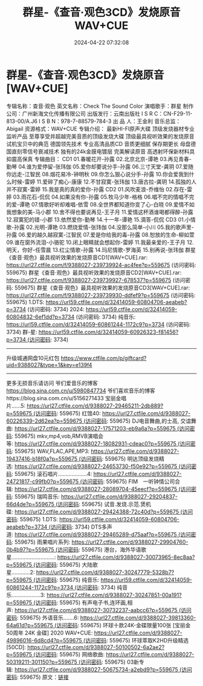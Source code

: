 ﻿---
title: 群星-《查音·观色3CD》发烧原音WAV+CUE
date: 2024-04-22 07:32:08
categories: WAV车载音乐、镜像
tags: 华语中文
---
# 群星-《查音·观色3CD》发烧原音[WAV+CUE]

专辑名称：查音·观色
英文名称：Check The Sound Color
演唱歌手：群星
制作公司：广州新海文化传播有限公司
出版发行：云南出版社
I S R C：CN-F29-11-813-00/A.J6
I S B N：978-7-88579-784-3
出 品 人：王金利
音乐总监：Abigail
资源格式：WAV+CUE
专辑介绍：
最新HI-FI原声大碟
顶级发烧器材专业监听产品
至尊享受并超越完美音质的顶级发烧大碟
顶级最具视听效果的发烧原音
试机宝贝中的典范
德国领先技术 专业高清品质CD
音质更细腻 保存期更长
母盘德国直刻零信号衰减技术
独有的24k金膜电镀层 完美解读原音
高透射环保新材料具抑震高保真
专辑曲目：
CD1
01.春暖花开-孙露
02.北京北京-谭艳
03.再见青春-勤琴
04.谁为爱停留-张玮伽
05.爱你却要说分手-孙露
06.三寸天堂-龚玥
07.爱随你远走-江智民
08.烟花易冷-钟明秋
09.你怎么狠心说分手-孙露
10.你会爱我到什么时候-雷婷
11.爱碎了痴心-康康
12.不甘寂寞-张玮伽
13.唐古拉-龚玥
14.孤独的人并不寂寞-雷婷
15.我是真的真的爱你-孙露
CD2
01.风吹麦浪-乔维怡
02.存在-雷婷
03.雨花石-侃侃
04.如果没有你-孙露
05.牧马少年-格格
06.唱不完的情唱不完的爱-谭艳
07.情歌好听却难唱-依雪
08.全世界都知道你变了心-白晓
09.爱情不如我想象的美-马小郡
10.舍不得也要说再见-王子月
11.爱情这杯酒谁喝都得醉-孙露
12.寂寞犯的错-小郡
13.依然爱你-勤琴
14.十一年-谭艳
15.滴答-侃侃
CD3
01.小情歌-孙露
02.光明-谭艳
03.燃烧爱情-张玮伽
04.没那么简单-小川
05.我的歌声里-孙露
06.爱的越久越寂寞-江智民
07.爱是你给我的毒-孙露
08.恕放的生命-柳如萱
09.谁在窗外流泪-小骆驼
10.闭上眼睛就会想起你-雷婷
11.我最亲爱的-王子月
12.明天，你好-任雪晨
13.红尘情歌-孙露
14.玛尼情歌-罗海英
15.别再说-张玮伽
群星《查音·观色》最具视听效果的发烧原音CD1[WAV+CUE].rar: https://url27.ctfile.com/f/9388027-239739924-ac4fee?p=559675
(访问密码: 559675)
群星《查音·观色》最具视听效果的发烧原音CD2[WAV+CUE].rar: https://url27.ctfile.com/f/9388027-239739927-678537?p=559675
(访问密码: 559675)
群星《查音·观色》最具视听效果的发烧原音CD3[WAV+CUE].rar: https://url27.ctfile.com/f/9388027-239739930-ddfef9?p=559675
(访问密码: 559675)
1.DTS: https://url59.ctfile.com/d/32414059-60804706-aeabeb?p=3734
(访问密码: 3734)
2024: https://url59.ctfile.com/d/32414059-60804832-6ef1dd?p=3734
(访问密码: 3734)
纯音乐: https://url59.ctfile.com/d/32414059-60861244-1172c9?p=3734
(访问密码: 3734)
群-星: https://url59.ctfile.com/d/32414059-60926323-f81456?p=3734 (访问密码:
3734)
*****************************************************
升级城通网盘10元红包 https://www.ctfile.com/p/giftcard?uid=9388027&type=1&key=e139f4
**************************
更多无损音乐请访问
爷们爱音乐的博客
https://blog.sina.com.cn/u/5980847734
爷们喜欢音乐的博客https://blog.sina.com.cn/u/5156271433
宝丽金唱片......5: https://url27.ctfile.com/d/9388027-29465211-2db889?p=559675 (访问密码:
559675)
红馆40: https://url27.ctfile.com/d/9388027-60226339-2d62ea?p=559675 (访问密码:
559675)
DJ电音舞曲,的士高, 交谊舞曲: https://url27.ctfile.com/d/9388027-17571203-eb9a6a?p=559675 (访问密码:
559675)
mkv,mp4,vob,RMVB演唱会等: https://url27.ctfile.com/d/9388027-18082931-cdeac0?p=559675 (访问密码:
559675)
WAV,FLAC,APE,MP3: https://url27.ctfile.com/d/9388027-19437416-b18f0a?p=559675 (访问密码:
559675)
明达顶级发烧精选: https://url27.ctfile.com/d/9388027-24653730-f50e92?p=559675 (访问密码:
559675)
滚石唱片...................4: https://url27.ctfile.com/d/9388027-24721817-c99fb0?p=559675 (访问密码:
559675)
FIM　一听钟情公司合辑: https://url27.ctfile.com/d/9388027-28089704-45eecf?p=559675 (访问密码:
559675)
瑞鸣音乐: https://url27.ctfile.com/d/9388027-29204837-66d4de?p=559675 (访问密码:
559675)
试音.发烧.示范.煲机碟: https://url27.ctfile.com/d/9388027-29424388-72c40d?p=559675 (访问密码:
559675)
1.DTS: https://url59.ctfile.com/d/32414059-60804706-aeabeb?p=3734 (访问密码:
3734)
DTS多声道: https://url27.ctfile.com/d/9388027-29465289-d75aaf?p=559675 (访问密码:
559675)
雨果唱片系列: https://url27.ctfile.com/d/9388027-29904760-0b4b97?p=559675 (访问密码:
559675)
港台，海外华语歌星............................: https://url27.ctfile.com/d/9388027-30073965-8ec8aa?p=559675 (访问密码:
559675)
大陆歌星............2: https://url27.ctfile.com/d/9388027-30247779-5328b7?p=559675 (访问密码:
559675)
纯音乐: https://url59.ctfile.com/d/32414059-60861244-1172c9?p=3734 (访问密码:
3734)
纯音乐...................3: https://url27.ctfile.com/d/9388027-30247851-00a191?p=559675 (访问密码:
559675)
有声电子书,连环画,相声: https://url27.ctfile.com/d/9388027-30732237-aabcc6?p=559675 (访问密码:
559675)
外语音乐.......6: https://url27.ctfile.com/d/9388027-39813360-64a61d?p=559675 (访问密码:
559675)
环球十款24K-金碟限量100张 [宝丽金50周年 24K 金碟] 2020
WAV+CUE: https://url27.ctfile.com/d/9388027-49896016-6d8cd4?p=559675 (访问密码:
559675)
环球萃取K2HD升级精选[50CD]: https://url27.ctfile.com/d/9388027-50100502-6a2ae2?p=559675 (访问密码:
559675)
网络歌曲: https://url27.ctfile.com/d/9388027-50319211-301150?p=559675 (访问密码:
559675)
03新专辑: https://url27.ctfile.com/d/9388027-50675734-a2ebd9?p=559675 (访问密码:
559675)
原文：[链接](https://blog.sina.com.cn/s/blog_1647c7e760103159u.html)